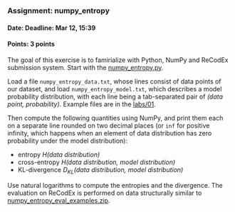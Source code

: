 ### Assignment: numpy_entropy
#### Date: Deadline: Mar 12, 15:39
#### Points: 3 points

The goal of this exercise is to famirialize with Python, NumPy and ReCodEx
submission system. Start with the
[numpy_entropy.py](https://github.com/ufal/npfl114/tree/past-1718/labs/01/numpy_entropy.py).

Load a file `numpy_entropy_data.txt`, whose lines consist of data points of our
dataset, and load `numpy_entropy_model.txt`, which describes a model probability distribution,
with each line being a tab-separated pair of _(data point, probability)_.
Example files are in the [labs/01](https://github.com/ufal/npfl114/tree/past-1718/labs/01).

Then compute the following quantities using NumPy, and print them each on
a separate line rounded on two decimal places (or `inf` for positive infinity,
which happens when an element of data distribution has zero probability
under the model distribution):
- entropy _H(data distribution)_
- cross-entropy _H(data distribution, model distribution)_
- KL-divergence _D<sub>KL</sub>(data distribution, model distribution)_

Use natural logarithms to compute the entropies and the divergence.
The evaluation on ReCodEx is performed on data structurally similar to
[numpy_entropy_eval_examples.zip](https://github.com/ufal/npfl114/tree/past-1718/labs/01/numpy_entropy_eval_examples.zip).

